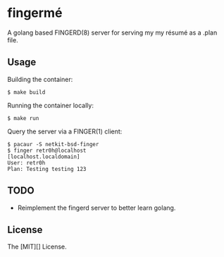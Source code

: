 # fingermé

A golang based FINGERD(8) server for serving my my résumé as a .plan file.

## Usage

Building the container:

    $ make build

Running the container locally:

    $ make run

Query the server via a FINGER(1) client:

    $ pacaur -S netkit-bsd-finger
    $ finger retr0h@localhost
    [localhost.localdomain]
    User: retr0h
    Plan: Testing testing 123

## TODO

* Reimplement the fingerd server to better learn golang.

## License

The [MIT][] License.
